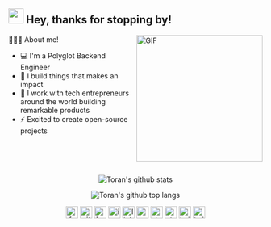 <h2><img src="https://emojis.slackmojis.com/emojis/images/1531849430/4246/blob-sunglasses.gif?1531849430" width="30"/> Hey, thanks for stopping by!</h2>

<img align="right" height="250" alt="GIF" src="https://2e8ram2s1li74atce18qz5y1-wpengine.netdna-ssl.com/wp-content/uploads/2017/05/shutterstock_390754486-e1495655228528-1024x886.jpg" />


👨🏻‍💻 About me!

- 💻 I'm a Polyglot Backend Engineer
- 🔭 I build things that makes an impact
- 💜 I work with tech entrepreneurs around the world building remarkable products
- ⚡ Excited to create open-source projects

<br/>
<br/>
<br/>

<div align="center">

  ![Toran's github stats][gh-stats]

  ![Toran's github top langs][gh-lang-stats]

  <a href="https://www.facebook.com/t0ransahu"
    ><img
      src="https://cdn.jsdelivr.net/npm/simple-icons@v4/icons/facebook.svg"
      alt="facebook"
      width="24"
      height="24"
  /></a>
  <a href="https://github.com/toransahu"
    ><img
      src="https://cdn.jsdelivr.net/npm/simple-icons@v4/icons/github.svg"
      alt="github"
      width="24"
      height="24"
  /></a>
  <a href="https://hackerrank.com/toransahu"
    ><img
      src="https://cdn.jsdelivr.net/npm/simple-icons@v4/icons/hackerrank.svg"
      alt="hackerrank"
      width="24"
      height="24"
  /></a>
  <a href="https://www.instagram.com/t0ransahu"
    ><img
      src="https://cdn.jsdelivr.net/npm/simple-icons@v4/icons/instagram.svg"
      alt="instagram"
      width="24"
      height="24"
  /></a>
  <a href="https://linkedin.com/in/toransahu"
    ><img
      src="https://cdn.jsdelivr.net/npm/simple-icons@v4/icons/linkedin.svg"
      alt="linkedin"
      width="24"
      height="24"
  /></a>
  <a href="https://medium.com/@toransahu"
    ><img
      src="https://cdn.jsdelivr.net/npm/simple-icons@v4/icons/medium.svg"
      alt="medium"
      width="24"
      height="24"
  /></a>
  <a href="https://stackoverflow.com/users/5356343/toran-sahu"
    ><img
      src="https://cdn.jsdelivr.net/npm/simple-icons@v4/icons/stackoverflow.svg"
      alt="stackoverflow"
      width="24"
      height="24"
  /></a>
  <a href="https://www.strava.com/athletes/toransahu"
    ><img
      src="https://cdn.jsdelivr.net/npm/simple-icons@v4/icons/strava.svg"
      alt="strava"
      width="24"
      height="24"
  /></a>
  <a href="https://twitter.com/t0ransahu"
    ><img
      src="https://cdn.jsdelivr.net/npm/simple-icons@v4/icons/twitter.svg"
      alt="twitter"
      width="24"
      height="24"
  /></a>
  <a href="mailto:toran.sahu@yahoo.com"
    ><img
      src="https://cdn.jsdelivr.net/npm/simple-icons@v4/icons/gmail.svg"
      alt="twitter"
      width="24"
      height="24"
  /></a>
</div>

<!-- image resizing sucks in the github flavoured markdown [gfm] -->
<!-- [![facebook][facebook-icon]{height=20px width=20px}][facebook] -->
<!-- [![github][github-icon]{height=20px width=20px}][github] -->
<!-- [![hackerrank][hackerrank-icon]{height=20px width=20px}][hackerrank] -->
<!-- [![instagram][instagram-icon]{height=20px width=20px}][instagram] -->
<!-- [![linkedin][linkedin-icon]{height=20px width=20px}][linkedin] -->
<!-- [![medium][medium-icon]{height=20px width=20px}][medium] -->
<!-- [![strava][strava-icon]{height=20px width=20px}][strava] -->
<!-- [![twitter][twitter-icon]{height=20px width=20px}][twitter] -->


[//]: Dynamic-Contents
[gh-stats]: https://github-readme-stats.vercel.app/api?username=toransahu&count_private=true&theme=dracula&show_icons=true&hide_title=true
[gh-lang-stats]: https://github-readme-stats.vercel.app/api/top-langs/?username=toransahu&theme=dracula&langs_count=10&layout=compact&hide_title=true

[//]: Profiles
[facebook]: https://www.facebook.com/t0ransahu
[github-io]: https://toransahu.github.io
[hackerrank]: https://hackerrank.com/toransahu
[instagram]: https://www.instagram.com/t0ransahu
[linkedin]: https://linkedin.com/in/toransahu
[medium]: https://medium.com/@toransahu
[strava]: https://www.strava.com/athletes/toransahu
[twitter]: https://twitter.com/t0ransahu

[//]: icons
[facebook-icon]: https://cdn.jsdelivr.net/npm/simple-icons@v4/icons/facebook.svg
[github-icon]: https://cdn.jsdelivr.net/npm/simple-icons@v4/icons/github.svg
[hackerrank-icon]: https://cdn.jsdelivr.net/npm/simple-icons@v4/icons/hackerrank.svg
[instagram-icon]: https://cdn.jsdelivr.net/npm/simple-icons@v4/icons/instagram.svg
[linkedin-icon]: https://cdn.jsdelivr.net/npm/simple-icons@v4/icons/linkedin.svg
[medium-icon]: https://cdn.jsdelivr.net/npm/simple-icons@v4/icons/medium.svg
[strava-icon]: https://cdn.jsdelivr.net/npm/simple-icons@v4/icons/strava.svg
[twitter-icon]: https://cdn.jsdelivr.net/npm/simple-icons@v4/icons/twitter.svg
